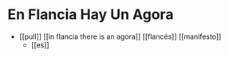 # En Flancia Hay Un Agora

- [[pull]] [[in flancia there is an agora]] [[flancés]] [[manifesto]]
  - [[es]]


